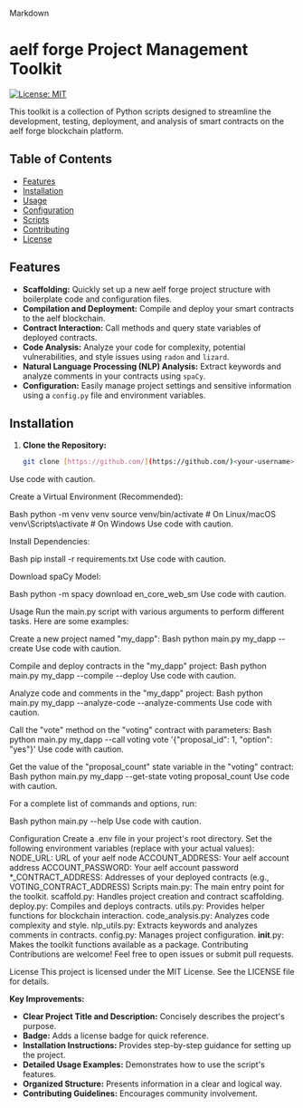 Markdown
# aelf forge Project Management Toolkit

[![License: MIT](https://img.shields.io/badge/License-MIT-yellow.svg)](https://opensource.org/licenses/MIT)

This toolkit is a collection of Python scripts designed to streamline the development, testing, deployment, and analysis of smart contracts on the aelf forge blockchain platform.

## Table of Contents

- [Features](#features)
- [Installation](#installation)
- [Usage](#usage)
- [Configuration](#configuration)
- [Scripts](#scripts)
- [Contributing](#contributing)
- [License](#license)   


## Features

- **Scaffolding:** Quickly set up a new aelf forge project structure with boilerplate code and configuration files.
- **Compilation and Deployment:** Compile and deploy your smart contracts to the aelf blockchain.
- **Contract Interaction:** Call methods and query state variables of deployed contracts.
- **Code Analysis:** Analyze your code for complexity, potential vulnerabilities, and style issues using `radon` and `lizard`.
- **Natural Language Processing (NLP) Analysis:** Extract keywords and analyze comments in your contracts using `spaCy`.
- **Configuration:** Easily manage project settings and sensitive information using a `config.py` file and environment variables.

## Installation

1. **Clone the Repository:**
   ```bash
   git clone [https://github.com/](https://github.com/)<your-username>/<your-repo-name>.git
Use code with caution.

Create a Virtual Environment (Recommended):

Bash
python -m venv venv
source venv/bin/activate  # On Linux/macOS
venv\Scripts\activate     # On Windows
Use code with caution.

Install Dependencies:

Bash
pip install -r requirements.txt
Use code with caution.

Download spaCy Model:

Bash
python -m spacy download en_core_web_sm
Use code with caution.

Usage
Run the main.py script with various arguments to perform different tasks. Here are some examples:

Create a new project named "my_dapp":
Bash
python main.py my_dapp --create
Use code with caution.

Compile and deploy contracts in the "my_dapp" project:
Bash
python main.py my_dapp --compile --deploy
Use code with caution.

Analyze code and comments in the "my_dapp" project:
Bash
python main.py my_dapp --analyze-code --analyze-comments
Use code with caution.

Call the "vote" method on the "voting" contract with parameters:
Bash
python main.py my_dapp --call voting vote '{"proposal_id": 1, "option": "yes"}'
Use code with caution.

Get the value of the "proposal_count" state variable in the "voting" contract:
Bash
python main.py my_dapp --get-state voting proposal_count
Use code with caution.

For a complete list of commands and options, run:

Bash
python main.py --help
Use code with caution.

Configuration
Create a .env file in your project's root directory.
Set the following environment variables (replace with your actual values):
NODE_URL: URL of your aelf node
ACCOUNT_ADDRESS: Your aelf account address
ACCOUNT_PASSWORD: Your aelf account password
*_CONTRACT_ADDRESS: Addresses of your deployed contracts (e.g., VOTING_CONTRACT_ADDRESS)
Scripts
main.py: The main entry point for the toolkit.
scaffold.py: Handles project creation and contract scaffolding.
deploy.py: Compiles and deploys contracts.
utils.py: Provides helper functions for blockchain interaction.
code_analysis.py: Analyzes code complexity and style.
nlp_utils.py: Extracts keywords and analyzes comments in contracts.
config.py: Manages project configuration.
__init__.py: Makes the toolkit functions available as a package.
Contributing
Contributions are welcome! Feel free to open issues or submit pull requests.

License
This project is licensed under the MIT License. See the LICENSE file for details.   


**Key Improvements:**

- **Clear Project Title and Description:** Concisely describes the project's purpose.
- **Badge:** Adds a license badge for quick reference.
- **Installation Instructions:** Provides step-by-step guidance for setting up the project.
- **Detailed Usage Examples:** Demonstrates how to use the script's features.
- **Organized Structure:** Presents information in a clear and logical way.
- **Contributing Guidelines:** Encourages community involvement.